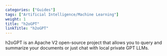 ```yaml
---
categories: ["Guides"]
tags: ["Artificial Intelligence/Machine Learning"]
weight: 1
title: "h2oGPT"
linkTitle: "h2oGPT"
---
```


h2oGPT is an Apache V2 open-source project that allows you to query and summarize your documents or just chat with local private GPT LLMs.